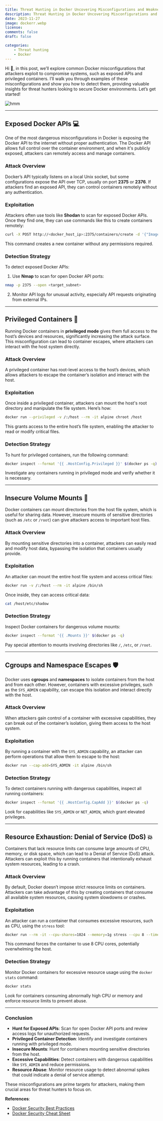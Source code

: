 ```yaml
---
title: Threat Hunting in Docker Uncovering Misconfigurations and Weaknesses
description: Threat Hunting in Docker Uncovering Misconfigurations and Weaknesses
date: 2023-11-27
image: dockerr.webp
license: 
comments: false
draft: false

categories:
    - Threat hunting
    - Docker
---
```





Hi 👋, in this post, we’ll explore common Docker misconfigurations that attackers exploit to compromise systems, such as exposed APIs and privileged containers. I’ll walk you through examples of these misconfigurations and show you how to detect them, providing valuable insights for threat hunters looking to secure Docker environments. Let’s get started!

![hmm](docker.png)

---

## Exposed Docker APIs 💻

One of the most dangerous misconfigurations in Docker is exposing the Docker API to the internet without proper authentication. The Docker API allows full control over the container environment, and when it's publicly exposed, attackers can remotely access and manage containers.

### Attack Overview
Docker’s API typically listens on a local Unix socket, but some configurations expose the API over TCP, usually on port **2375** or **2376**. If attackers find an exposed API, they can control containers remotely without any authentication.

### Exploitation
Attackers often use tools like **Shodan** to scan for exposed Docker APIs. Once they find one, they can use commands like this to create containers remotely:

```bash
curl -X POST http://<docker_host_ip>:2375/containers/create -d '{"Image":"alpine"}'
```

This command creates a new container without any permissions required.

### Detection Strategy
To detect exposed Docker APIs:
1. Use **Nmap** to scan for open Docker API ports:

```bash
nmap -p 2375 --open <target_subnet>
```

2. Monitor API logs for unusual activity, especially API requests originating from external IPs.

---

## Privileged Containers 🚀

Running Docker containers in **privileged mode** gives them full access to the host’s devices and resources, significantly increasing the attack surface. This misconfiguration can lead to container escapes, where attackers can interact with the host system directly.

### Attack Overview
A privileged container has root-level access to the host’s devices, which allows attackers to escape the container’s isolation and interact with the host.

### Exploitation
Once inside a privileged container, attackers can mount the host's root directory and manipulate the file system. Here’s how:

```bash
docker run --privileged -v /:/host --rm -it alpine chroot /host
```

This grants access to the entire host’s file system, enabling the attacker to read or modify critical files.

### Detection Strategy
To hunt for privileged containers, run the following command:

```bash
docker inspect --format '{{ .HostConfig.Privileged }}' $(docker ps -q)
```

Investigate any containers running in privileged mode and verify whether it is necessary.

---

## Insecure Volume Mounts 📁

Docker containers can mount directories from the host file system, which is useful for sharing data. However, insecure mounts of sensitive directories (such as `/etc` or `/root`) can give attackers access to important host files.

### Attack Overview
By mounting sensitive directories into a container, attackers can easily read and modify host data, bypassing the isolation that containers usually provide.

### Exploitation
An attacker can mount the entire host file system and access critical files:

```bash
docker run -v /:/host --rm -it alpine /bin/sh
```

Once inside, they can access critical data:

```bash
cat /host/etc/shadow
```

### Detection Strategy
Inspect Docker containers for dangerous volume mounts:

```bash
docker inspect --format '{{ .Mounts }}' $(docker ps -q)
```

Pay special attention to mounts involving directories like `/`, `/etc`, or `/root`.

---

## Cgroups and Namespace Escapes 🛡️

Docker uses **cgroups** and **namespaces** to isolate containers from the host and from each other. However, containers with excessive privileges, such as the `SYS_ADMIN` capability, can escape this isolation and interact directly with the host.

### Attack Overview
When attackers gain control of a container with excessive capabilities, they can break out of the container’s isolation, giving them access to the host system.

### Exploitation
By running a container with the `SYS_ADMIN` capability, an attacker can perform operations that allow them to escape to the host:

``` bash
docker run --cap-add=SYS_ADMIN -it alpine /bin/sh
```

### Detection Strategy
To detect containers running with dangerous capabilities, inspect all running containers:

```bash
docker inspect --format '{{ .HostConfig.CapAdd }}' $(docker ps -q)
```

Look for capabilities like `SYS_ADMIN` or `NET_ADMIN`, which grant elevated privileges.

---

## Resource Exhaustion: Denial of Service (DoS) 💥

Containers that lack resource limits can consume large amounts of CPU, memory, or disk space, which can lead to a Denial of Service (DoS) attack. Attackers can exploit this by running containers that intentionally exhaust system resources, leading to a crash.

### Attack Overview
By default, Docker doesn’t impose strict resource limits on containers. Attackers can take advantage of this by creating containers that consume all available system resources, causing system slowdowns or crashes.

### Exploitation
An attacker can run a container that consumes excessive resources, such as CPU, using the `stress` tool:

```bash
docker run --rm -it --cpu-shares=1024 --memory=1g stress --cpu 8 --timeout 60
```


This command forces the container to use 8 CPU cores, potentially overwhelming the host.

### Detection Strategy
Monitor Docker containers for excessive resource usage using the `docker stats` command:

``` bash
docker stats
```

Look for containers consuming abnormally high CPU or memory and enforce resource limits to prevent abuse.

---

### Conclusion

- **Hunt for Exposed APIs**: Scan for open Docker API ports and review access logs for unauthorized requests.
- **Privileged Container Detection**: Identify and investigate containers running with privileged mode.
- **Insecure Mounts**: Hunt for containers mounting sensitive directories from the host.
- **Excessive Capabilities**: Detect containers with dangerous capabilities like `SYS_ADMIN` and reduce permissions.
- **Resource Abuse**: Monitor resource usage to detect abnormal spikes that could indicate a denial of service attempt.

These misconfigurations are prime targets for attackers, making them crucial areas for threat hunters to focus on.

**References**:

- [Docker Security Best Practices](https://docs.docker.com/engine/security/security/)
- [Docker Security Cheat Sheet](https://cheatsheetseries.owasp.org/cheatsheets/Docker_Security_Cheat_Sheet.html)


